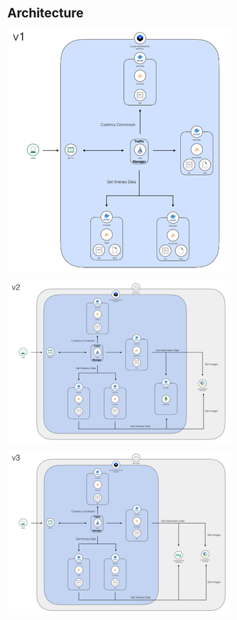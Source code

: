 # Architecture

![v1](.gitbook/assets/image%20%2823%29.png)

![v2](.gitbook/assets/image%20%2811%29.png)

![v3](.gitbook/assets/image%20%2820%29.png)

## 

